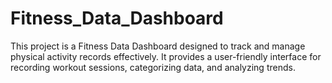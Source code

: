 # Fitness_Data_Dashboard
This project is a Fitness Data Dashboard designed to track and manage physical activity records effectively. It provides a user-friendly interface for recording workout sessions, categorizing data, and analyzing trends. 
